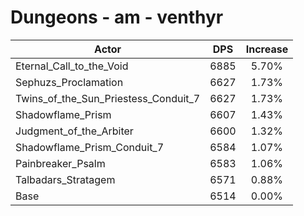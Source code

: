 # Dungeons - am - venthyr
| Actor | DPS | Increase |
|---|:---:|:---:|
|Eternal_Call_to_the_Void|6885|5.70%|
|Sephuzs_Proclamation|6627|1.73%|
|Twins_of_the_Sun_Priestess_Conduit_7|6627|1.73%|
|Shadowflame_Prism|6607|1.43%|
|Judgment_of_the_Arbiter|6600|1.32%|
|Shadowflame_Prism_Conduit_7|6584|1.07%|
|Painbreaker_Psalm|6583|1.06%|
|Talbadars_Stratagem|6571|0.88%|
|Base|6514|0.00%|
